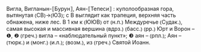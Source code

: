 ---
---

Вигла, Вигланын-⟦Бурун⟧, Аян-⟦Тепеси⟧
: куполообразная гора, вытянутая ⦅СВ⦆→⦅ЮЗ⦆; с В выглядит как трапеция, верхняя часть обнажена, ниже лес. В 1 км к ⦅ЮЮВ⦆ от ⦅н.п.⦆ Междуречье ⦅Судак.⦆, самая высокая и массивная вершина ⦅вдрз.⦆ ⦅басс.⦆ ⦅рр.⦆ Юрт и Ворон – ❶, ❷ ⦅греч.⦆ вигла – «наблюдательный пункт»; ❸ аян – ⦅рпл.⦆; Аян – ⦅тюрк.⦆ и ⦅монг.⦆ ⦅и.л.⦆; ⦅возм.⦆, из ⦅греч.⦆ Святой Иоанн.
